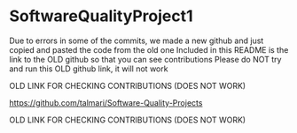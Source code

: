 # SoftwareQualityProject1


Due to errors in some of the commits, we made a new github and just copied and pasted the code from the old one
Included in this README is the link to the OLD github so that you can see contributions 
Please do NOT try and run this OLD github link, it will not work






OLD LINK FOR CHECKING CONTRIBUTIONS (DOES NOT WORK)

https://github.com/talmari/Software-Quality-Projects

OLD LINK FOR CHECKING CONTRIBUTIONS (DOES NOT WORK)
